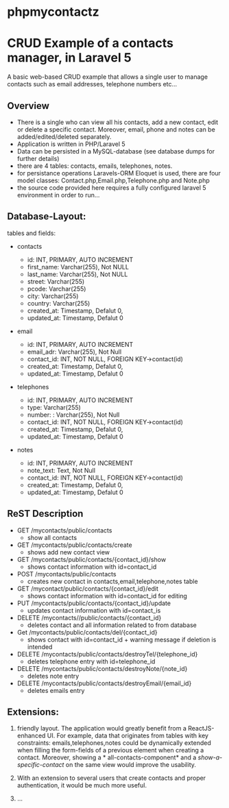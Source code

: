 # phpmycontactz


CRUD Example of a contacts manager, in Laravel 5
==================================================

A basic web-based CRUD example that allows a single user to manage contacts such as email addresses, telephone numbers etc...


## Overview

*  There is a single who can view all his contacts, add a new contact, edit or delete a specific contact. Moreover, email, phone and notes can be added/edited/deleted separately.
* Application is written in PHP/Laravel 5
* Data can be persisted in a MySQL-database (see database dumps for further details)
* there are 4 tables: contacts, emails, telephones, notes. 
* for persistance operations Laravels-ORM Eloquet is used, there are four model classes: Contact.php,Email.php,Telephone.php and Note.php
* the source code provided here requires a fully configured laravel 5 environment in order to run...


## Database-Layout:

tables and fields:

* contacts
  * id: INT, PRIMARY, AUTO INCREMENT
  * first_name: Varchar(255), Not NULL
  * last_name: Varchar(255), Not NULL
  * street: Varchar(255)
  * pcode: Varchar(255)
  * city: Varchar(255)
  * country: Varchar(255)
  * created_at: Timestamp, Defalut 0,
  * updated_at: Timestamp, Defalut 0

* email
  * id: INT, PRIMARY, AUTO INCREMENT
  * email_adr: Varchar(255), Not Null
  * contact_id: INT, NOT NULL, FOREIGN KEY->contact(id)
  * created_at: Timestamp, Defalut 0,
  * updated_at: Timestamp, Defalut 0

* telephones
  * id: INT, PRIMARY, AUTO INCREMENT
  * type: Varchar(255)
  * number: : Varchar(255), Not Null
  * contact_id: INT, NOT NULL, FOREIGN KEY->contact(id)
  * created_at: Timestamp, Defalut 0,
  * updated_at: Timestamp, Defalut 0

* notes
  * id: INT, PRIMARY, AUTO INCREMENT
  * note_text: Text, Not Null
  * contact_id: INT, NOT NULL, FOREIGN KEY->contact(id)
  * created_at: Timestamp, Defalut 0,
  * updated_at: Timestamp, Defalut 0


## ReST Description

* GET /mycontacts/public/contacts
  * show all contacts
* GET /mycontacts/public/contacts/create
  * shows add new contact view
* GET /mycontacts/public/contacts/{contact_id}/show
  * shows contact information with id=contact_id
* POST /mycontacts/public/contacts
  * creates new contact in contacts,email,telephone,notes table
* GET /mycontact/public/contacts/{contact_id}/edit
  * shows contact information with id=contact_id for editing
* PUT /mycontacts/public/contacts/{contact_id}/update
  * updates contact information with id=contact_is
* DELETE /mycontacts//public/contacts/{contact_id}
  * deletes contact and all information related to from database
* Get /mycontacts/public/contacts/del/{contact_id}
  * shows contact with id=contact_id + warning message if deletion is intended 
* DELETE /mycontacts/public/contacts/destroyTel/{telephone_id}
  * deletes telephone entry with id=telephone_id
* DELETE /mycontacts/public/contacts/destroyNote/{note_id}
  * deletes note entry
* DELETE /mycontacts/public/contacts/destroyEmail/{email_id}
  * deletes emails entry

## Extensions:

1. friendly layout. The application would greatly benefit from a ReactJS-enhanced UI.
For example, data that originates from tables with key constraints: emails,telephones,notes could be
dynamically extended when filling the form-fields of a previous element when creating a contact.
Moreover, showing a * all-contacts-component* and a *show-a-specific-contact* on the same view would improve the usability.

2. With an extension to several users that create contacts and  proper authentication, it would be much more useful.

3. ...

    
